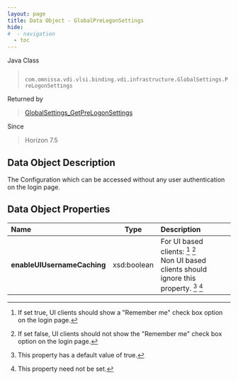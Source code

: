```yaml
---
layout: page
title: Data Object - GlobalPreLogonSettings
hide:
#  - navigation
  - toc
---
```






Java Class
> ` com.omnissa.vdi.vlsi.binding.vdi.infrastructure.GlobalSettings.PreLogonSettings`

Returned by
> [GlobalSettings_GetPreLogonSettings](vdi.infrastructure.GlobalSettings.md#getPreLogonSettings)

Since
> Horizon 7.5


## Data Object Description

The Configuration which can be accessed without any user authentication on the login page.

## Data Object Properties

 Name | Type | Description
:---|:---:|:---
**enableUIUsernameCaching**|  xsd:boolean|  For UI based clients: [^282] [^283] <br>Non UI based clients should ignore this property. [^6] [^1]


 


[^1]: This property need not be set.
[^6]: This property has a default value of true.
[^282]: If set true, UI clients should show a "Remember me" check box option on the login page.
[^283]: If set false, UI clients should not show the "Remember me" check box option on the login page.